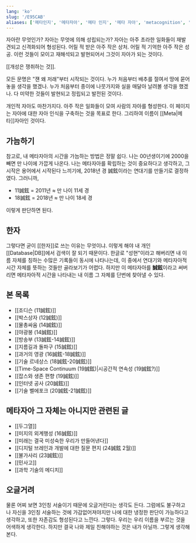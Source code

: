 ```yaml
---
lang: 'ko'
slug: '/E95CAB'
aliases: ['메타인지', '메타자아', '메타 인지', '메타 자아', 'metacognition', 'meta-cognition', 'meta cognition', '성현']
---
```


자아란 무엇인가?
자아는 무엇에 의해 성립되는가?
자아는 아주 초라한 일화들이 재발견되고 신격화되어 형성된다.
어릴 적 받은 아주 작은 상처.
어릴 적 기억한 아주 작은 성공.
이런 것들이 모이고 재해석되고 발현되어서 그것이 자아가 되는 것이다.

[[개성은 쟁취하는 것]].

모든 문명은 "쟨 왜 저래"부터 시작되는 것이다.
누가 처음부터 배추를 절여서 땅에 묻어놓을 생각을 했겠나.
누가 처음부터 종이에 나뭇가지와 실을 매달아 날려볼 생각을 했겠나.
다 미약한 것들이 발현되고 정립되고 발전된 것이다.

개인적 자아도 마찬가지다.
아주 작은 일화들이 모여 사람의 자아를 형성한다.
이 페이지는 자아에 대한 자아 인식을 구축하는 것을 목표로 한다.
그리하여 이름이 [[Meta|메타]]자아인 것이다.

## 가늠하기

참고로, 내 메타자아의 시간을 가늠하는 방법은 정말 쉽다.
나는 00년생이기에 2000을 빼면 만 나이에 가깝게 나온다.
나는 메타자아를 확립하는 것이 중요하다고 생각하고,
그 시작은 용어에서 시작된다 느끼기에,
2018년 경 誠鉉이라는 연대기를 만들기로 결정하였다.
그러니까,

- 11誠鉉 = 2011년 ≈ 만 나이 11세 경
- 18誠鉉 = 2018년 ≈ 만 나이 18세 경

이렇게 판단하면 된다.

## 한자

그렇다면 굳이 [[한자]]로 쓰는 이유는 무엇이냐.
이렇게 해야 내 개인 [[Database|DB]]에서 검색이 잘 되기 때문이다.
한글로 "성현"이라고 해버리면 내 이름 자체를 칭하는 수많은 기록들이 동시에 나타나는데,
이 중에서 연대기와 메타자아적 시간 자체를 뜻하는 것들만 골라보기가 어렵다.
하지만 이 메타자아를 **誠鉉**이라고 써버리면 메타자아적 시간을 나타내는 내 이름 그 자체를 단번에 찾아낼 수 있다.

## 본 목록

- [[조디슨 (11誠鉉)]]
- [[박스상자 (12誠鉉)]]
- [[물총싸움 (14誠鉉)]]
- [[야광봉 (14誠鉉)]]
- [[방송부 (13誠鉉-14誠鉉)]]
- [[지름길과 돌파구 (15誠鉉)]]
- [[과거의 영광 (16誠鉉-18誠鉉)]]
- [[기술 르네상스 (18誠鉉-20誠鉉)]]
- [[Time-Space Continuum (19誠鉉)|시공간적 연속성 (19誠鉉?)]]
- [[잡스와 생존 편향 (19誠鉉)]]
- [[인터넷 공사 (20誠鉉)]]
- [[기술 벨에포크 (20誠鉉-21誠鉉)]]

## 메타자아 그 자체는 아니지만 관련된 글

- [[두그열]]
- [[미지의 외계행성 (16誠鉉)]]
- [[미래는 결국 미성숙한 우리가 만들어낸다]]
- [[디지털 브레인과 개발에 대한 질문 편지 (24誠鉉 2월)]]
- [[불가사리 (23誠鉉)]]
- [[민사고]]
- [[과학 기술의 메디치]]

## 오글거려

물론 어찌 보면 3인칭 서술이기 때문에 오글거린다는 생각도 든다.
그럼에도 불구하고 나 자신을 3인칭 서술하는 것에 가감없어져야지만
나에 대한 냉정한 판단이 가능하다고 생각하고, 또한 자존감도 형성된다고 느낀다.
그렇다. 우리는 우리 이름을 부르는 것을 어색하게 생각한다.
하지만 결국 나와 제일 친해야하는 것은 내가 아닐까. 그렇게 생각해본다.
